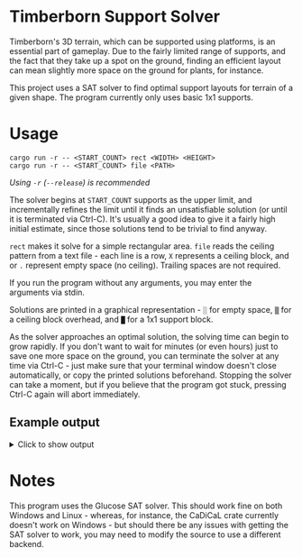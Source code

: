 # Timberborn Support Solver

Timberborn's 3D terrain, which can be supported using platforms, is an essential part of gameplay. Due to the fairly limited range of supports, and the fact that they take up a spot on the ground, finding an efficient layout can mean slightly more space on the ground for plants, for instance.

This project uses a SAT solver to find optimal support layouts for terrain of a given shape. The program currently only uses basic 1x1 supports.

# Usage

```
cargo run -r -- <START_COUNT> rect <WIDTH> <HEIGHT>
cargo run -r -- <START_COUNT> file <PATH>
```
_Using `-r` (`--release`) is recommended_

The solver begins at `START_COUNT` supports as the upper limit, and incrementally refines the limit until it finds an unsatisfiable solution (or until it is terminated via Ctrl-C). It's usually a good idea to give it a fairly high initial estimate, since those solutions tend to be trivial to find anyway.

`rect` makes it solve for a simple rectangular area. `file` reads the ceiling pattern from a text file - each line is a row, `X` represents a ceiling block, and ` ` or `.` represent empty space (no ceiling). Trailing spaces are not required.

If you run the program without any arguments, you may enter the arguments via stdin.

Solutions are printed in a graphical representation - `░` for empty space, `▒` for a ceiling block overhead, and `█` for a 1x1 support block.

As the solver approaches an optimal solution, the solving time can begin to grow rapidly. If you don't want to wait for minutes (or even hours) just to save one more space on the ground, you can terminate the solver at any time via Ctrl-C - just make sure that your terminal window doesn't close automatically, or copy the printed solutions beforehand. Stopping the solver can take a moment, but if you believe that the program got stuck, pressing Ctrl-C again will abort immediately.

## Example output

<details>

<summary>Click to show output</summary>

```
cargo run -r -- 30 file test.txt
```

```
Opening file [...]/test.txt
Solving for n <= 30...
Solution: (18 marked)
▒  ▒  ░  ░  ░  ░  ░  ░  ░  ░  ░  ░  ░  ░  ░  ░  ░  ░  ░  ░  ░  
▒  ▒  ▒  ▒  ░  ░  ░  ░  ░  ░  ░  ░  ░  ░  ░  ░  ░  ░  ░  ░  ░  
▒  █  ▒  ▒  ▒  ▒  ░  ░  ░  ░  ░  ░  ░  ░  ░  ░  ░  ░  ░  ░  ░  
▒  ▒  ▒  ▒  ▒  ▒  █  ▒  ▒  ▒  ▒  ░  ░  ░  ░  ░  ░  ░  ░  ░  ░  
▒  ▒  ▒  ▒  ▒  ▒  ▒  ▒  ▒  ▒  ▒  ▒  ▒  ▒  ▒  ▒  ░  ░  ░  ░  ░  
▒  █  ▒  ▒  ▒  ▒  ▒  ▒  ▒  ▒  █  ▒  ▒  ▒  ▒  ▒  ░  ░  ░  ░  ░  
▒  ▒  ▒  ▒  ▒  ▒  ▒  ▒  ▒  ▒  ▒  ▒  ▒  ▒  █  ▒  ▒  ░  ░  ░  ░  
▒  ▒  ▒  ▒  ▒  ▒  ▒  ▒  ▒  ▒  ▒  ▒  ▒  ▒  ▒  ▒  ▒  ▒  ░  ░  ░  
▒  ▒  █  ▒  ▒  ▒  █  ▒  ▒  ▒  ▒  ▒  ▒  ▒  ▒  ▒  ▒  ▒  ░  ░  ░  
▒  ▒  ▒  ▒  █  ▒  ▒  ▒  ▒  ▒  ▒  ▒  ▒  ▒  ▒  ▒  ▒  ▒  ▒  ░  ░  
▒  ▒  ▒  ▒  ▒  ▒  ▒  ▒  ▒  ▒  ▒  █  ▒  ▒  ▒  ▒  ▒  █  ▒  ░  ░  
▒  ▒  ▒  ▒  ▒  ▒  ▒  ▒  ▒  ▒  ▒  ▒  ▒  ▒  ▒  ▒  ▒  ▒  ▒  ░  ░
▒  █  ▒  ▒  ▒  ▒  ▒  ▒  ▒  ▒  ▒  ▒  ▒  █  ▒  ▒  ▒  ▒  ▒  ▒  ░
▒  █  ▒  ▒  ▒  ▒  ▒  ▒  █  ▒  ▒  ▒  ▒  ▒  ▒  ▒  ▒  ▒  ▒  ▒  ░
▒  ▒  ▒  ▒  █  ▒  ▒  ▒  ▒  █  ▒  ░  ░  ░  ▒  █  ▒  ▒  ▒  █  ░
▒  ▒  ▒  ▒  ▒  ▒  ▒  ▒  ▒  ▒  ▒  ░  ░  ░  ▒  ▒  ▒  ▒  ▒  ▒  ▒
Solving for n <= 17...
Solution: (17 marked)
▒  ▒  ░  ░  ░  ░  ░  ░  ░  ░  ░  ░  ░  ░  ░  ░  ░  ░  ░  ░  ░
▒  ▒  ▒  ▒  ░  ░  ░  ░  ░  ░  ░  ░  ░  ░  ░  ░  ░  ░  ░  ░  ░
▒  █  ▒  ▒  ▒  ▒  ░  ░  ░  ░  ░  ░  ░  ░  ░  ░  ░  ░  ░  ░  ░
▒  ▒  ▒  ▒  ▒  ▒  █  ▒  ▒  ▒  ▒  ░  ░  ░  ░  ░  ░  ░  ░  ░  ░
▒  ▒  ▒  ▒  ▒  ▒  ▒  ▒  ▒  ▒  ▒  ▒  ▒  ▒  ▒  ▒  ░  ░  ░  ░  ░
▒  █  ▒  ▒  ▒  ▒  ▒  ▒  ▒  ▒  █  ▒  ▒  ▒  ▒  ▒  ░  ░  ░  ░  ░
▒  ▒  ▒  ▒  ▒  ▒  ▒  ▒  ▒  ▒  ▒  ▒  ▒  ▒  █  ▒  ▒  ░  ░  ░  ░
▒  ▒  ▒  ▒  ▒  ▒  ▒  ▒  ▒  ▒  ▒  ▒  ▒  ▒  ▒  ▒  ▒  ▒  ░  ░  ░
▒  ▒  █  ▒  ▒  ▒  █  ▒  ▒  ▒  ▒  ▒  ▒  ▒  ▒  ▒  ▒  ▒  ░  ░  ░
▒  ▒  ▒  ▒  █  ▒  ▒  ▒  ▒  ▒  ▒  ▒  ▒  ▒  ▒  ▒  ▒  ▒  ▒  ░  ░
▒  ▒  ▒  ▒  ▒  ▒  ▒  ▒  ▒  ▒  ▒  █  ▒  ▒  ▒  ▒  ▒  █  ▒  ░  ░
▒  ▒  ▒  ▒  ▒  ▒  ▒  ▒  ▒  ▒  ▒  ▒  ▒  ▒  ▒  ▒  ▒  ▒  ▒  ░  ░
▒  ▒  ▒  ▒  ▒  ▒  ▒  ▒  ▒  ▒  ▒  ▒  ▒  ▒  ▒  ▒  ▒  ▒  ▒  ▒  ░
█  ▒  ▒  ▒  ▒  ▒  █  ▒  █  ▒  ▒  ▒  ▒  ▒  ▒  ▒  ▒  ▒  ▒  ▒  ░
▒  ▒  ▒  █  ▒  ▒  ▒  ▒  ▒  █  ▒  ░  ░  ░  █  ▒  ▒  ▒  ▒  █  ░
▒  ▒  ▒  ▒  ▒  ▒  ▒  ▒  ▒  ▒  ▒  ░  ░  ░  ▒  ▒  ▒  ▒  ▒  ▒  ▒
Solving for n <= 16...
Solution: (16 marked)
▒  ▒  ░  ░  ░  ░  ░  ░  ░  ░  ░  ░  ░  ░  ░  ░  ░  ░  ░  ░  ░
▒  ▒  ▒  ▒  ░  ░  ░  ░  ░  ░  ░  ░  ░  ░  ░  ░  ░  ░  ░  ░  ░
▒  █  ▒  ▒  ▒  ▒  ░  ░  ░  ░  ░  ░  ░  ░  ░  ░  ░  ░  ░  ░  ░
▒  ▒  ▒  ▒  ▒  ▒  █  ▒  ▒  ▒  ▒  ░  ░  ░  ░  ░  ░  ░  ░  ░  ░
▒  ▒  ▒  ▒  ▒  ▒  ▒  ▒  ▒  ▒  ▒  ▒  ▒  ▒  ▒  ▒  ░  ░  ░  ░  ░
▒  █  ▒  ▒  ▒  ▒  ▒  ▒  ▒  ▒  █  ▒  ▒  ▒  ▒  ▒  ░  ░  ░  ░  ░
▒  ▒  ▒  ▒  ▒  ▒  ▒  ▒  ▒  ▒  ▒  ▒  ▒  ▒  █  ▒  ▒  ░  ░  ░  ░
▒  ▒  ▒  ▒  ▒  ▒  ▒  ▒  ▒  ▒  ▒  ▒  ▒  ▒  ▒  ▒  ▒  ▒  ░  ░  ░
▒  ▒  █  ▒  ▒  ▒  █  ▒  ▒  ▒  ▒  ▒  ▒  ▒  ▒  ▒  ▒  ▒  ░  ░  ░
▒  ▒  ▒  ▒  █  ▒  ▒  ▒  ▒  ▒  ▒  ▒  ▒  ▒  ▒  ▒  ▒  ▒  ▒  ░  ░
▒  ▒  ▒  ▒  ▒  ▒  ▒  ▒  ▒  ▒  ▒  █  ▒  ▒  ▒  ▒  ▒  █  ▒  ░  ░
▒  ▒  ▒  ▒  ▒  ▒  ▒  ▒  ▒  ▒  ▒  ▒  ▒  ▒  ▒  ▒  ▒  ▒  ▒  ░  ░
▒  ▒  ▒  ▒  ▒  ▒  ▒  ▒  ▒  ▒  ▒  ▒  ▒  ▒  ▒  ▒  ▒  ▒  ▒  ▒  ░
█  ▒  ▒  ▒  ▒  ▒  ▒  ▒  █  ▒  ▒  ▒  ▒  ▒  ▒  ▒  ▒  ▒  ▒  ▒  ░
▒  ▒  ▒  ▒  █  ▒  ▒  ▒  ▒  █  ▒  ░  ░  ░  █  ▒  ▒  ▒  ▒  █  ░
▒  ▒  ▒  ▒  ▒  ▒  ▒  ▒  ▒  ▒  ▒  ░  ░  ░  ▒  ▒  ▒  ▒  ▒  ▒  ▒
Solving for n <= 15...
Solution: (15 marked)
▒  ▒  ░  ░  ░  ░  ░  ░  ░  ░  ░  ░  ░  ░  ░  ░  ░  ░  ░  ░  ░
▒  █  ▒  ▒  ░  ░  ░  ░  ░  ░  ░  ░  ░  ░  ░  ░  ░  ░  ░  ░  ░
▒  ▒  ▒  ▒  ▒  ▒  ░  ░  ░  ░  ░  ░  ░  ░  ░  ░  ░  ░  ░  ░  ░
▒  ▒  ▒  ▒  ▒  ▒  █  ▒  ▒  ▒  ▒  ░  ░  ░  ░  ░  ░  ░  ░  ░  ░
▒  ▒  ▒  ▒  ▒  ▒  ▒  ▒  ▒  ▒  ▒  ▒  ▒  ▒  ▒  ▒  ░  ░  ░  ░  ░
▒  █  ▒  ▒  ▒  ▒  ▒  ▒  ▒  ▒  █  ▒  ▒  ▒  ▒  ▒  ░  ░  ░  ░  ░
▒  ▒  ▒  ▒  ▒  ▒  ▒  ▒  ▒  ▒  ▒  ▒  ▒  ▒  █  ▒  ▒  ░  ░  ░  ░
▒  ▒  ▒  ▒  ▒  ▒  ▒  ▒  ▒  ▒  ▒  ▒  ▒  ▒  ▒  ▒  ▒  ▒  ░  ░  ░
▒  ▒  ▒  █  ▒  ▒  █  ▒  ▒  ▒  ▒  ▒  ▒  ▒  ▒  ▒  ▒  ▒  ░  ░  ░
▒  ▒  ▒  ▒  ▒  ▒  ▒  ▒  ▒  ▒  ▒  ▒  ▒  ▒  ▒  ▒  ▒  ▒  ▒  ░  ░
▒  ▒  ▒  ▒  ▒  ▒  ▒  ▒  ▒  ▒  ▒  █  ▒  ▒  ▒  ▒  ▒  █  ▒  ░  ░
▒  ▒  ▒  ▒  ▒  ▒  ▒  ▒  ▒  ▒  ▒  ▒  ▒  ▒  ▒  ▒  ▒  ▒  ▒  ░  ░
█  ▒  ▒  ▒  ▒  ▒  █  ▒  ▒  ▒  ▒  ▒  ▒  ▒  ▒  ▒  ▒  ▒  ▒  ▒  ░
▒  ▒  ▒  ▒  ▒  ▒  ▒  ▒  ▒  ▒  ▒  ▒  ▒  ▒  ▒  ▒  ▒  ▒  ▒  ▒  ░
▒  ▒  ▒  ▒  ▒  ▒  ▒  ▒  ▒  ▒  ▒  ░  ░  ░  █  ▒  ▒  ▒  ▒  █  ░
▒  ▒  ▒  ▒  █  ▒  ▒  ▒  ▒  █  ▒  ░  ░  ░  ▒  ▒  ▒  ▒  ▒  ▒  ▒
Solving for n <= 14...
[2025-07-05T04:10:48Z WARN  timberborn_support_solver] Stopping...
Interrupted!

Process finished with exit code 0
```

</details>

# Notes

This program uses the Glucose SAT solver. This should work fine on both Windows and Linux - whereas, for instance, the CaDiCaL crate currently doesn't work on Windows - but should there be any issues with getting the SAT solver to work, you may need to modify the source to use a different backend.
